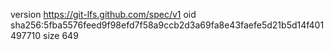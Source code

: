 version https://git-lfs.github.com/spec/v1
oid sha256:5fba5576feed9f98efd7f58a9ccb2d3a69fa8e43faefe5d21b5d14f401497710
size 649
